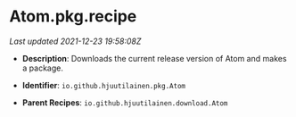 # Atom.pkg.recipe

_Last updated 2021-12-23 19:58:08Z_

- **Description**: Downloads the current release version of Atom and makes a package.

- **Identifier**: `io.github.hjuutilainen.pkg.Atom`

- **Parent Recipes**: `io.github.hjuutilainen.download.Atom`